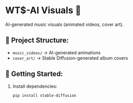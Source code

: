 # WT$-AI Visuals 🎥  
AI-generated music visuals (animated videos, cover art).

## 📌 Project Structure:
- `music_videos/` → AI-generated animations
- `cover_art/` → Stable Diffusion-generated album covers

## 🚀 Getting Started:
1. Install dependencies:  
   ```bash
   pip install stable-diffusion